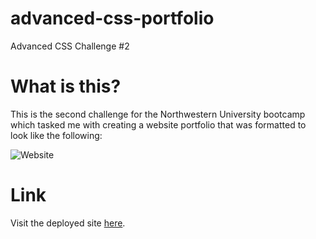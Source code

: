 # advanced-css-portfolio
Advanced CSS Challenge #2

# What is this?

This is the second challenge for the Northwestern University bootcamp which tasked me with creating a website portfolio that was formatted to look like the following:

![Website](https://owo.whats-th.is/3u2SET3.gif)

# Link

Visit the deployed site [here](https://shengaero.github.io/advanced-css-portfolio/).

